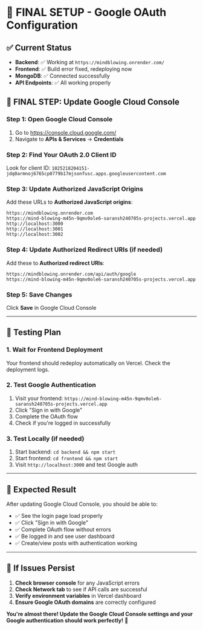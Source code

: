 # 🎉 FINAL SETUP - Google OAuth Configuration

## ✅ Current Status
- **Backend**: ✅ Working at `https://mindblowing.onrender.com/`
- **Frontend**: ✅ Build error fixed, redeploying now
- **MongoDB**: ✅ Connected successfully
- **API Endpoints**: ✅ All working properly

## 🔧 FINAL STEP: Update Google Cloud Console

### Step 1: Open Google Cloud Console
1. Go to https://console.cloud.google.com/
2. Navigate to **APIs & Services** → **Credentials**

### Step 2: Find Your OAuth 2.0 Client ID
Look for client ID: `1025218204151-jdq0armnoj6765cp0779b17mjsonfusc.apps.googleusercontent.com`

### Step 3: Update Authorized JavaScript Origins
Add these URLs to **Authorized JavaScript origins**:
```
https://mindblowing.onrender.com
https://mind-blowing-m45n-9qmv0ole6-saransh240705s-projects.vercel.app
http://localhost:3000
http://localhost:3001
http://localhost:3002
```

### Step 4: Update Authorized Redirect URIs (if needed)
Add these to **Authorized redirect URIs**:
```
https://mindblowing.onrender.com/api/auth/google
https://mind-blowing-m45n-9qmv0ole6-saransh240705s-projects.vercel.app
```

### Step 5: Save Changes
Click **Save** in Google Cloud Console

---

## 🧪 Testing Plan

### 1. Wait for Frontend Deployment
Your frontend should redeploy automatically on Vercel. Check the deployment logs.

### 2. Test Google Authentication
1. Visit your frontend: `https://mind-blowing-m45n-9qmv0ole6-saransh240705s-projects.vercel.app`
2. Click "Sign in with Google"
3. Complete the OAuth flow
4. Check if you're logged in successfully

### 3. Test Locally (if needed)
1. Start backend: `cd backend && npm start`
2. Start frontend: `cd frontend && npm start`
3. Visit `http://localhost:3000` and test Google auth

---

## 🎯 Expected Result

After updating Google Cloud Console, you should be able to:
- ✅ See the login page load properly
- ✅ Click "Sign in with Google" 
- ✅ Complete OAuth flow without errors
- ✅ Be logged in and see user dashboard
- ✅ Create/view posts with authentication working

---

## 🚨 If Issues Persist

1. **Check browser console** for any JavaScript errors
2. **Check Network tab** to see if API calls are successful
3. **Verify environment variables** in Vercel dashboard
4. **Ensure Google OAuth domains** are correctly configured

**You're almost there! Update the Google Cloud Console settings and your Google authentication should work perfectly!** 🚀
